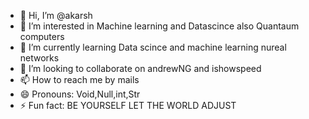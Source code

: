 - 👋 Hi, I’m @akarsh
- 👀 I’m interested in Machine learning and Datascince also Quantaum computers
- 🌱 I’m currently learning Data scince and machine learning nureal networks
- 💞️ I’m looking to collaborate on andrewNG and ishowspeed
- 📫 How to reach me by mails 
- 😄 Pronouns: Void,Null,int,Str
- ⚡ Fun fact: BE YOURSELF LET THE WORLD ADJUST
  

<!---
akarsh323/akarsh323 is a ✨ special ✨ repository because its `README.md` (this file) appears on your GitHub profile.
You can click the Preview link to take a look at your changes.
--->
